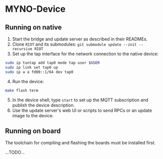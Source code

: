 # MYNO-Device

## Running on native

1. Start the bridge and update server as described in their READMEs.
2. Clone `RIOT` and its submodules: `git submodule update --init --recursive RIOT`
3. Set up the tap interface for the network connection to the native device:

```bash
sudo ip tuntap add tap0 mode tap user $USER
sudo ip link set tap0 up
sudo ip a a fd00::1/64 dev tap0
```
4. Run the device:

```bash
make flash term
```
5. In the device shell, type `start` to set up the MQTT subscription and publish the device description.
6. Use the update server's web UI or scripts to send RPCs or an update image to the device.

## Running on board

The toolchain for compiling and flashing the boards must be installed first.

...TODO...